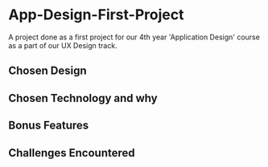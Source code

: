 # App-Design-First-Project
A project done as a first project for our 4th year 'Application Design' course as a part of our UX Design track.

## Chosen Design

## Chosen Technology and why

## Bonus Features

## Challenges Encountered

